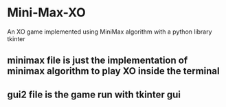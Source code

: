 # Mini-Max-XO
An XO game implemented using MiniMax algorithm with a python library tkinter

## minimax file is just the implementation of minimax algorithm to play XO inside the terminal

## gui2 file is the game run with tkinter gui 
